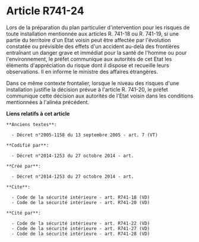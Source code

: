 # Article R741-24

Lors de la préparation du plan particulier d'intervention pour les risques de toute installation mentionnée aux articles R.
741-18 ou R. 741-19, si une partie du territoire d'un Etat voisin peut être affectée par l'évolution constatée ou prévisible
des effets d'un accident au-delà des frontières entraînant un danger grave et immédiat pour la santé de l'homme ou pour
l'environnement, le préfet communique aux autorités de cet Etat les éléments d'appréciation du risque dont il dispose et
recueille leurs observations. Il en informe le ministre des affaires étrangères. 

Dans ce même contexte frontalier, lorsque le niveau des risques d'une installation justifie la décision prévue à l'article R.
741-20, le préfet communique cette décision aux autorités de l'Etat voisin dans les conditions mentionnées à l'alinéa
précédent.

**Liens relatifs à cet article**

	**Anciens textes**:

	  - Décret n°2005-1158 du 13 septembre 2005 - art. 7 (VT)

	**Codifié par**:

	  - Décret n°2014-1253 du 27 octobre 2014 - art.

	**Créé par**:

	  - Décret n°2014-1253 du 27 octobre 2014 - art.

	**Cite**:

	  - Code de la sécurité intérieure - art. R741-18 (VD)
	  - Code de la sécurité intérieure - art. R741-20 (VD)

	**Cité par**:

	  - Code de la sécurité intérieure - art. R741-22 (VD)
	  - Code de la sécurité intérieure - art. R741-27 (VD)
	  - Code de la sécurité intérieure - art. R741-28 (VD)

